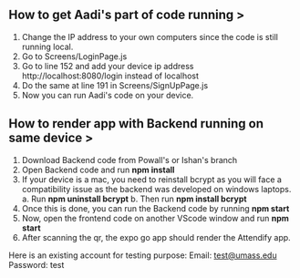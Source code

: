 ## How to get Aadi's part of code running >

1. Change the IP address to your own computers since the code is still running local.
2. Go to Screens/LoginPage.js
3. Go to line 152 and add your device ip address http://localhost:8080/login instead of localhost
4. Do the same at line 191 in Screens/SignUpPage.js
5. Now you can run Aadi's code on your device. 

## How to render app with Backend running on same device >

1. Download Backend code from Powall's or Ishan's branch
2. Open Backend code and run **npm install** 
3. If your device is a mac, you need to reinstall bcrypt as you will face a compatibility issue as the backend was developed on windows laptops. 
   a. Run **npm uninstall bcrypt**
   b. Then run **npm install bcrypt**
4. Once this is done, you can run the Backend code by running **npm start**
5. Now, open the frontend code on another VScode window and run **npm start**
6. After scanning the qr, the expo go app should render the Attendify app. 

Here is an existing account for testing purpose:
Email: test@umass.edu
Password: test


